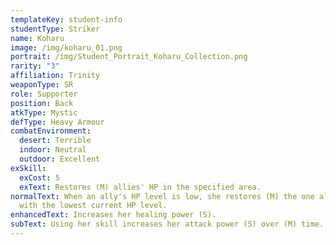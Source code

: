 ```yaml
---
templateKey: student-info
studentType: Striker
name: Koharu
image: /img/koharu_01.png
portrait: /img/Student_Portrait_Koharu_Collection.png
rarity: "3"
affiliation: Trinity
weaponType: SR
role: Supporter
position: Back
atkType: Mystic
defType: Heavy Armour
combatEnvironment:
  desert: Terrible
  indoor: Neutral
  outdoor: Excellent
exSkill:
  exCost: 5
  exText: Restores (M) allies' HP in the specified area.
normalText: When an ally's HP level is low, she restores (M) the one ally's HP
  with the lowest current HP level.
enhancedText: Increases her healing power (S).
subText: Using her skill increases her attack power (S) over (M) time.
---
```

